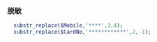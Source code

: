 ### 脱敏
```php
  substr_replace($Mobile,'****',3,4);
  substr_replace($CardNo,'************',2,-1);
```
